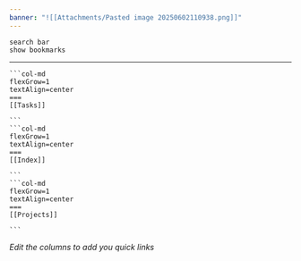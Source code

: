 ```yaml
---
banner: "![[Attachments/Pasted image 20250602110938.png]]"
---
```

```search-bar 
search bar 
show bookmarks 
```
___

````col
```col-md
flexGrow=1
textAlign=center
===
[[Tasks]]

```
```col-md
flexGrow=1
textAlign=center
===
[[Index]]

```
```col-md
flexGrow=1
textAlign=center
===
[[Projects]]

```
````


*Edit the columns to add you quick links*
